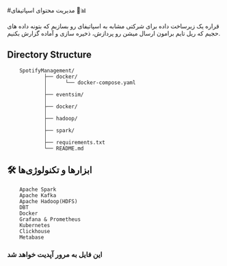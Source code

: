 #مدیریت محتوای اسپاتیفای 🚀📊

قراره یک زیرساخت داده برای شرکتی مشابه به اسپاتیفای رو بسازیم که بتونه داده های حجیم که ریل تایم برامون ارسال میشن رو پردازش، ذخیره سازی و آماده گزارش بکنیم.

## Directory Structure
        SpotifyManagement/
                ├── docker/
                │      └── docker-compose.yaml
                │       
                ├── eventsim/
                │
                ├── docker/
                │
                ├── hadoop/
                │       
                ├── spark/
                │
                ├── requirements.txt
                └── README.md


##  🛠 ابزارها و تکنولوژی‌ها
        Apache Spark
        Apache Kafka 
        Apache Hadoop(HDFS)
        DBT
        Docker
        Grafana & Prometheus 
        Kubernetes
        Clickhouse
        Metabase

### این فایل به مرور آپدیت خواهد شد 